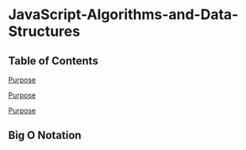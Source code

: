 # JavaScript-Algorithms-and-Data-Structures

## Table of Contents

[Purpose](Link)

[Purpose](Link)

[Purpose](Link)

## Big O Notation
